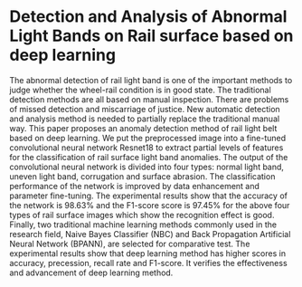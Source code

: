 # Detection and Analysis of Abnormal Light Bands on Rail surface based on deep learning
The abnormal detection of rail light band is one of the important methods to judge whether the wheel-rail condition is in good state. The traditional detection methods are all based on manual inspection. There are problems of missed detection and miscarriage of justice. New automatic detection and analysis method is needed to partially replace the traditional manual way. This paper proposes an anomaly detection method of rail light belt based on deep learning. We put the preprocessed image into a fine-tuned convolutional neural network Resnet18 to extract partial levels of features for the classification of rail surface light band anomalies. The output of the convolutional neural network is divided into four types: normal light band, uneven light band, corrugation and surface abrasion. The classification performance of the network is improved by data enhancement and parameter fine-tuning. The experimental results show that the accuracy of the network is 98.63% and the F1-score score is 97.45% for the above four types of rail surface images which show the recognition effect is good. Finally, two traditional machine learning methods commonly used in the research field, Naive Bayes Classifier (NBC) and Back Propagation Artificial Neural Network (BPANN), are selected for comparative test. The experimental results show that deep learning method has higher scores in accuracy, precession, recall rate and F1-score. It verifies the effectiveness and advancement of deep learning method.
